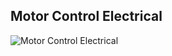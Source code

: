 ## Motor Control Electrical
![Motor Control Electrical](/Images/Motor_Control_Elect.png?raw=true "Motor Control Electrical")

